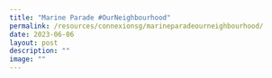 ```yaml
---
title: "Marine Parade #OurNeighbourhood"
permalink: /resources/connexionsg/marineparadeourneighbourhood/
date: 2023-06-06
layout: post
description: ""
image: ""
---
```

